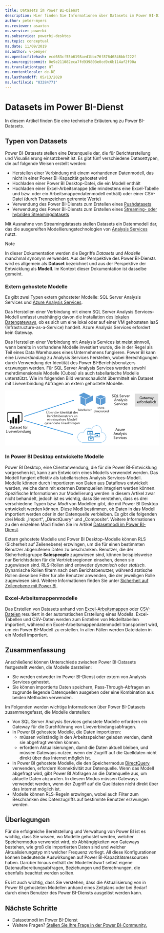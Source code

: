 ```yaml
---
title: Datasets im Power BI-Dienst
description: Hier finden Sie Informationen über Datasets im Power BI-Dienst, die eine Datenquelle darstellen, die für Berichterstellung und Visualisierung einsatzbereit ist.
author: peter-myers
ms.reviewer: asaxton
ms.service: powerbi
ms.subservice: powerbi-desktop
ms.topic: conceptual
ms.date: 11/09/2019
ms.author: v-pemyer
ms.openlocfilehash: ecd683cf55b6198aed1bbc76f87646846bbf222f
ms.sourcegitcommit: 0e9e211082eca7fd939803e0cd9c6b114af2f90a
ms.translationtype: HT
ms.contentlocale: de-DE
ms.lasthandoff: 05/13/2020
ms.locfileid: "83284771"
---
```

# <a name="datasets-in-the-power-bi-service"></a>Datasets im Power BI-Dienst

In diesem Artikel finden Sie eine technische Erläuterung zu Power BI-Datasets.

## <a name="dataset-types"></a>Typen von Datasets

Power BI-Datasets stellen eine Datenquelle dar, die für Berichterstellung und Visualisierung einsatzbereit ist. Es gibt fünf verschiedene Datasettypen, die auf folgende Weisen erstellt werden:

- Herstellen einer Verbindung mit einem vorhandenen Datenmodell, das nicht in einer Power BI-Kapazität gehostet wird
- Hochladen einer Power BI Desktop-Datei, die ein Modell enthält
- Hochladen einer Excel-Arbeitsmappe (die mindestens eine Excel-Tabelle und bzw. oder ein Arbeitsmappendatenmodell enthält) oder einer CSV-Datei (durch Trennzeichen getrennte Werte)
- Verwendung des Power BI-Diensts zum Erstellen eines [Pushdatasets](../developer/automation/walkthrough-push-data.md)
- Verwendung des Power BI-Diensts zum Erstellen eines [Streaming- oder hybriden Streamingdatasets](service-real-time-streaming.md)

Mit Ausnahme von Streamingdatasets stellen Datasets ein Datenmodell dar, das die ausgereiften Modellierungstechnologien von [Analysis Services](/analysis-services/analysis-services-overview) nutzt.

> [!NOTE]
> In dieser Dokumentation werden die Begriffe _Datasets_ und _Modelle_ manchmal synonym verwendet. Aus der Perspektive des Power BI-Diensts wird es allgemein als **Dataset** bezeichnet und aus der Perspektive der Entwicklung als **Modell**. Im Kontext dieser Dokumentation ist dasselbe gemeint.

### <a name="external-hosted-models"></a>Extern gehostete Modelle

Es gibt zwei Typen extern gehosteter Modelle: SQL Server Analysis Services und [Azure Analysis Services](/azure/analysis-services/analysis-services-overview).

Das Herstellen einer Verbindung mit einem SQL Server Analysis Services-Modell umfasst unabhängig davon die Installation des [lokalen Datengateways](service-gateway-onprem.md), ob es sich um eine lokal oder auf einer VM gehosteten IaaS (Infrastructure-as-a-Service) handelt. Azure Analysis Services erfordert kein Gateway.

Das Herstellen einer Verbindung mit Analysis Services ist meist sinnvoll, wenn bereits in vorhandene Modelle investiert wurde, die in der Regel als Teil eines Data Warehouses eines Unternehmens fungieren. Power BI kann eine _Liveverbindung_ zu Analysis Services herstellen, wobei Berechtigungen durch Verwendung der Identität des Power BI-Berichtsbenutzers erzwungen werden. Für SQL Server Analysis Services werden sowohl mehrdimensionale Modelle (Cubes) als auch tabellarische Modelle unterstützt. Wie im folgenden Bild veranschaulicht übermittelt ein Dataset mit Liveverbindung Abfragen an extern gehostete Modelle.

![Dataset mit Liveverbindung übergibt Abfragen an ein extern gehostetes Modell](media/service-datasets-understand/live-connection-dataset.png)

### <a name="power-bi-desktop-developed-models"></a>In Power BI Desktop entwickelte Modelle

Power BI Desktop, eine Clientanwendung, die für die Power BI-Entwicklung vorgesehen ist, kann zum Entwickeln eines Modells verwendet werden. Das Modell fungiert effektiv als tabellarisches Analysis Services-Modell. Modelle können durch Importieren von Daten aus Dataflows entwickelt werden, welche dann mit externen Datenquellen integriert werden können. Spezifische Informationen zur Modellierung werden in diesem Artikel zwar nicht behandelt, jedoch ist es wichtig, dass Sie verstehen, dass es drei verschiedene Typen bzw. _Modi_ von Modellen gibt, die mit Power BI Desktop entwickelt werden können. Diese Modi bestimmen, ob Daten in das Modell importiert werden oder in der Datenquelle verbleiben. Es gibt die folgenden drei Modi: „Import“, „DirectQuery“ und „Composite“. Weitere Informationen zu den einzelnen Modi finden Sie im Artikel [Datasetmodi im Power BI-Dienst](service-dataset-modes-understand.md).

Extern gehostete Modelle und Power BI Desktop-Modelle können RLS (Sicherheit auf Zeilenebene) erzwingen, um die für einen bestimmten Benutzer abgerufenen Daten zu beschränken. Benutzer, die der Sicherheitsgruppe **Salespeople** zugewiesen sind, können beispielsweise nur Berichtsdaten für die Vertriebsregionen einsehen, denen sie zugewiesen sind. RLS-Rollen sind entweder _dynamisch_ oder _statisch_. Dynamische Rollen filtern nach dem Berichtsbenutzer, während statische Rollen dieselben Filter für alle Benutzer anwenden, die der jeweiligen Rolle zugewiesen sind. Weitere Informationen finden Sie unter [Sicherheit auf Zeilenebene mit Power BI](../admin/service-admin-rls.md).

### <a name="excel-workbook-models"></a>Excel-Arbeitsmappenmodelle

Das Erstellen von Datasets anhand von [Excel-Arbeitsmappen](service-excel-workbook-files.md) oder [CSV-Dateien](service-comma-separated-value-files.md) resultiert in der automatischen Erstellung eines Modells. Excel-Tabellen und CSV-Daten werden zum Erstellen von Modelltabellen importiert, während ein Excel-Arbeitsmappendatenmodell transponiert wird, um ein Power BI-Modell zu erstellen. In allen Fällen werden Dateidaten in ein Modell importiert.

## <a name="summary"></a>Zusammenfassung

Anschließend können Unterschiede zwischen Power BI-Datasets festgestellt werden, die Modelle darstellen:

- Sie werden entweder im Power BI-Dienst oder extern von Analysis Services gehostet.
- Sie können importierte Daten speichern, Pass-Through-Abfragen an zugrunde liegende Datenquellen ausgeben oder eine Kombination aus beiden Methoden verwenden.

Im Folgenden werden wichtige Informationen über Power BI-Datasets zusammengefasst, die Modelle darstellen:

- Von SQL Server Analysis Services gehostete Modelle erfordern ein Gateway für die Durchführung von Liveverbindungsabfragen.
- In Power BI gehostete Modelle, die Daten importieren:
  - müssen vollständig in den Arbeitsspeicher geladen werden, damit sie abgefragt werden können.
  - erfordern Aktualisierungen, damit die Daten aktuell bleiben, und müssen Gateways nutzen, wenn der Zugriff auf die Quelldaten nicht direkt über das Internet möglich ist.
- In Power BI gehostete Modelle, die den Speichermodus [DirectQuery](desktop-directquery-about.md) verwenden, erfordern Konnektivität zur Datenquelle. Wenn das Modell abgefragt wird, gibt Power BI Abfragen an die Datenquelle aus, um aktuelle Daten abzurufen. In diesem Modus müssen Gateways verwendet werden, wenn der Zugriff auf die Quelldaten nicht direkt über das Internet möglich ist.
- Modelle können RLS-Regeln erzwingen, wobei auch Filter zum Beschränken des Datenzugriffs auf bestimmte Benutzer erzwungen werden.

## <a name="considerations"></a>Überlegungen

Für die erfolgreiche Bereitstellung und Verwaltung von Power BI ist es wichtig, dass Sie wissen, wo Modelle gehostet werden, welcher Speichermodus verwendet wird, ob Abhängigkeiten von Gateways bestehen, wie groß die importierten Daten sind und welcher Aktualisierungstyp mit welcher Frequenz vorliegt. All diese Konfigurationen können bedeutende Auswirkungen auf Power BI-Kapazitätsressourcen haben. Darüber hinaus enthält der Modellentwurf selbst eigene Datenaufbereitungsabfragen, Beziehungen und Berechnungen, die ebenfalls beachtet werden sollten.

Es ist auch wichtig, dass Sie verstehen, dass die Aktualisierung von in Power BI gehosteten Modellen anhand eines Zeitplans oder bei Bedarf durch einen Benutzer des Power BI-Diensts ausgelöst werden kann.

## <a name="next-steps"></a>Nächste Schritte

- [Datasetmodi im Power BI-Dienst](service-dataset-modes-understand.md)
- Weitere Fragen? [Stellen Sie Ihre Frage in der Power BI-Community.](https://community.powerbi.com/)
